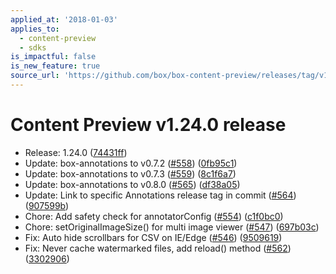 ```yaml
---
applied_at: '2018-01-03'
applies_to:
  - content-preview
  - sdks
is_impactful: false
is_new_feature: true
source_url: 'https://github.com/box/box-content-preview/releases/tag/v1.24.0'
---
```


# Content Preview v1.24.0 release


* Release: 1.24.0 ([74431ff](https://github.com/box/box-content-preview/commit[74431ff](https://github.com/box/box-content-preview/commit/74431ff)))
* Update: box-annotations to v0.7.2 ([#558](https://github.com/box/box-content-preview/pull/558)) ([0fb95c1](https://github.com/box/box-content-preview/commit[0fb95c1](https://github.com/box/box-content-preview/commit/0fb95c1)))
* Update: box-annotations to v0.7.3 ([#559](https://github.com/box/box-content-preview/pull/559)) ([8c1f6a7](https://github.com/box/box-content-preview/commit[8c1f6a7](https://github.com/box/box-content-preview/commit/8c1f6a7)))
* Update: box-annotations to v0.8.0 ([#565](https://github.com/box/box-content-preview/pull/565)) ([df38a05](https://github.com/box/box-content-preview/commit[df38a05](https://github.com/box/box-content-preview/commit/df38a05)))
* Update: Link to specific Annotations release tag in commit ([#564](https://github.com/box/box-content-preview/pull/564)) ([907599b](https://github.com/box/box-content-preview/commit[907599b](https://github.com/box/box-content-preview/commit/907599b)))
* Chore: Add safety check for annotatorConfig ([#554](https://github.com/box/box-content-preview/pull/554)) ([c1f0bc0](https://github.com/box/box-content-preview/commit[c1f0bc0](https://github.com/box/box-content-preview/commit/c1f0bc0)))
* Chore: setOriginalImageSize() for multi image viewer ([#547](https://github.com/box/box-content-preview/pull/547)) ([697b03c](https://github.com/box/box-content-preview/commit[697b03c](https://github.com/box/box-content-preview/commit/697b03c)))
* Fix: Auto hide scrollbars for CSV on IE/Edge ([#546](https://github.com/box/box-content-preview/pull/546)) ([9509619](https://github.com/box/box-content-preview/commit[9509619](https://github.com/box/box-content-preview/commit/9509619)))
* Fix: Never cache watermarked files, add reload() method ([#562](https://github.com/box/box-content-preview/pull/562)) ([3302906](https://github.com/box/box-content-preview/commit[3302906](https://github.com/box/box-content-preview/commit/3302906)))



